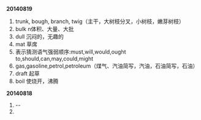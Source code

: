 **20140819**
1. trunk, bough, branch, twig（主干，大树枝分叉，小树枝，嫩芽树枝）
2. bulk n体积、大量、大批
3. dull 沉闷的，无趣的
4. mat 草席
5. 表示猜测语气强弱顺序:must,will,would,ought to,should,can,may,could,might
6. gas,gasoline,petrol,petroleum（煤气、汽油简写，汽油，石油简写，石油）
7. draft 起草
8. boil 使烧开，沸腾

**20140818**
1. --
2. 
